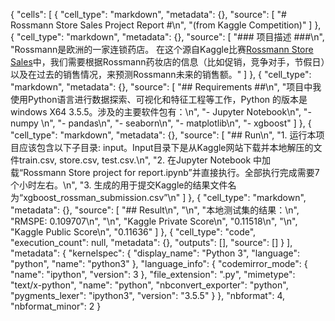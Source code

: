 {
 "cells": [
  {
   "cell_type": "markdown",
   "metadata": {},
   "source": [
    "# Rossmann Store Sales Project Report #\n",
    "(from Kaggle Competition)"
   ]
  },
  {
   "cell_type": "markdown",
   "metadata": {},
   "source": [
    "### 项目描述 ###\n",
    "Rossmann是欧洲的一家连锁药店。 在这个源自Kaggle比赛[Rossmann Store Sales](https://www.kaggle.com/c/rossmann-store-sales)中，我们需要根据Rossmann药妆店的信息（比如促销，竞争对手，节假日）以及在过去的销售情况，来预测Rossmann未来的销售额。"
   ]
  },
  {
   "cell_type": "markdown",
   "metadata": {},
   "source": [
    "## Requirements  ##\n",
    "项目中我使用Python语言进行数据探索、可视化和特征工程等工作，Python 的版本是windows X64 3.5.5。涉及的主要软件包有：\n",
    "- Jupyter Notebook\n",
    "- numpy \n",
    "- pandas\n",
    "- seaborn\n",
    "- matplotlib\n",
    "- xgboost"
   ]
  },
  {
   "cell_type": "markdown",
   "metadata": {},
   "source": [
    "## Run\n",
    "1. 运行本项目应该包含以下子目录: input。Input目录下是从Kaggle网站下载并本地解压的文件train.csv, store.csv, test.csv.\n",
    "2. 在Jupyter Notebook 中加载“Rossmann Store project for report.ipynb”并直接执行。全部执行完成需要7个小时左右。\n",
    "3. 生成的用于提交Kaggle的结果文件名为“xgboost_rossman_submission.csv”\n"
   ]
  },
  {
   "cell_type": "markdown",
   "metadata": {},
   "source": [
    "## Result\n",
    "\n",
    "本地测试集的结果：\n",
    "RMSPE: 0.109707\n",
    "\n",
    "Kaggle Private Score\n",
    "0.11518\n",
    "\n",
    "Kaggle Public Score\n",
    "0.11636"
   ]
  },
  {
   "cell_type": "code",
   "execution_count": null,
   "metadata": {},
   "outputs": [],
   "source": []
  }
 ],
 "metadata": {
  "kernelspec": {
   "display_name": "Python 3",
   "language": "python",
   "name": "python3"
  },
  "language_info": {
   "codemirror_mode": {
    "name": "ipython",
    "version": 3
   },
   "file_extension": ".py",
   "mimetype": "text/x-python",
   "name": "python",
   "nbconvert_exporter": "python",
   "pygments_lexer": "ipython3",
   "version": "3.5.5"
  }
 },
 "nbformat": 4,
 "nbformat_minor": 2
}
